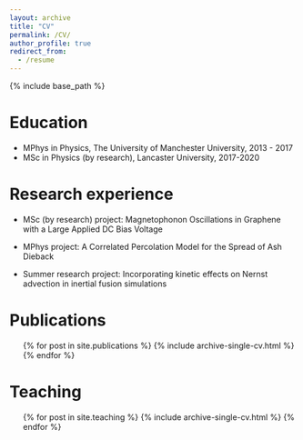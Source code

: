 ```yaml
---
layout: archive
title: "CV"
permalink: /CV/
author_profile: true
redirect_from:
  - /resume
---
```


{% include base_path %}

Education
======
* MPhys in Physics, The University of Manchester University, 2013 - 2017
* MSc in Physics (by research),  Lancaster University, 2017-2020

Research experience
======

* MSc (by research) project: Magnetophonon Oscillations in Graphene with a Large Applied DC Bias Voltage

* MPhys project: A Correlated Percolation Model for the Spread of Ash Dieback

* Summer research project: Incorporating kinetic effects on Nernst advection in inertial fusion simulations

Publications
======
  <ul>{% for post in site.publications %}
    {% include archive-single-cv.html %}
  {% endfor %}</ul>

  
Teaching
======
  <ul>{% for post in site.teaching %}
    {% include archive-single-cv.html %}
  {% endfor %}</ul>
  
